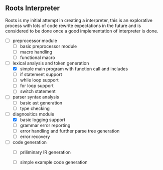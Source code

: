 ## Roots Interpreter 
Roots is my initial attempt in creating a interpreter, this is an explorative process with lots of code rewrite expectations in the future and is considered to be done once a good implementation of interpreter is done.

- [ ] preprocessor module
	- [ ] basic preprocessor module
	- [ ] macro handling
	- [ ] functional macro
- [ ] lexical analysis and token generation
	- [X] simple main program with function call and includes
	- [ ] if statement support
	- [ ] while loop support
	- [ ] for loop support
	- [ ] switch statement
- [ ] parser syntax analysis
	- [ ] basic ast generation
	- [ ] type checking
- [ ] diagnositics module
	- [X] basic logging support
	- [ ] grammar error reporting 
	- [ ] error handling and further parse tree generation
	- [ ] error recovery
- [ ] code generation
	- [ ] priliminary IR generation
	- [ ] simple example code generation

